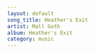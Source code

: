 ```yaml
---
layout: default
song_title: Heather's Exit
artist: Mall Goth
album: Heather's Exit
category: music
---
```

